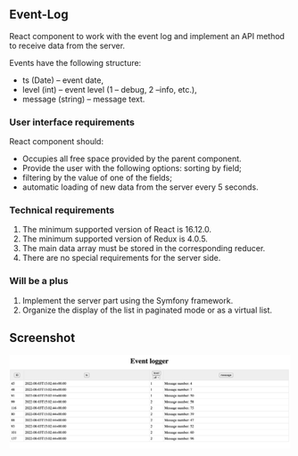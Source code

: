 ## Event-Log
</p>React component to work with the event log and implement an API method to receive data from the server.</p>

Events have the following structure:
- ts (Date) – event date,
- level (int) – event level (1 – debug, 2 –info, etc.),
- message (string) – message text.
  
### User interface requirements
React component should:
- Occupies all free space provided by the parent component.
- Provide the user with the following options:
sorting by field;
- filtering by the value of one of the fields;
- automatic loading of new data from the server every 5 seconds.

### Technical requirements
1. The minimum supported version of React is 16.12.0.
2. The minimum supported version of Redux is 4.0.5.
3. The main data array must be stored in the corresponding reducer.
4. There are no special requirements for the server side.

### Will be a plus
1. Implement the server part using the Symfony framework.
2. Organize the display of the list in paginated mode or as a virtual list.

## Screenshot
<img src="./screenshot.png"
     alt="Markdown screenshot project icon"
     style="float: left; margin-right: 10px;" />
